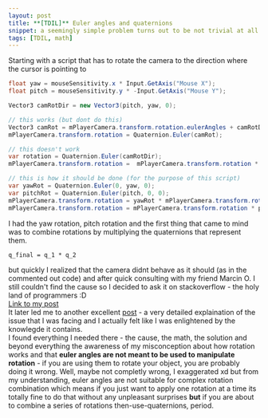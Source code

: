 ```yaml
---
layout: post
title: **[TDIL]** Euler angles and quaternions
snippet: a seemingly simple problem turns out to be not trivial at all with the math behind it
tags: [TDIL, math]
---
```


Starting with a script that has to rotate the camera to the direction where the cursor is pointing to
```csharp
float yaw = mouseSensitivity.x * Input.GetAxis("Mouse X");
float pitch = mouseSensitivity.y * -Input.GetAxis("Mouse Y");

Vector3 camRotDir = new Vector3(pitch, yaw, 0);

// this works (but dont do this)
Vector3 camRot = mPlayerCamera.transform.rotation.eulerAngles + camRotDir;
mPlayerCamera.transform.rotation = Quaternion.Euler(camRot);

// this doesn't work
var rotation = Quaternion.Euler(camRotDir);
mPlayerCamera.transform.rotation =  mPlayerCamera.transform.rotation * rotation;

// this is how it should be done (for the purpose of this script)
var yawRot = Quaternion.Euler(0, yaw, 0);
var pitchRot = Quaternion.Euler(pitch, 0, 0);
mPlayerCamera.transform.rotation = yawRot * mPlayerCamera.transform.rotation;
mPlayerCamera.transform.rotation = mPlayerCamera.transform.rotation * pitchRot;
```
I had the yaw rotation, pitch rotation and the first thing that came to mind was to combine rotations by multiplying the quaternions that represent them.
```
q_final = q_1 * q_2
``` 
but quickly I realized that the camera didnt behave as it should (as in the commented out code) and after quick consulting with my friend Marcin O. I still couldn't find the cause so I decided to ask it on stackoverflow - the holy land of programmers :D <br>
[Link to my post](https://gamedev.stackexchange.com/questions/176339/combining-rotation-using-quaternion-quaternion-doesnt-work-as-expected)<br>
It later led me to another excellent [post](https://gamedev.stackexchange.com/questions/136174/im-rotating-an-object-on-two-axes-so-why-does-it-keep-twisting-around-the-thir) - a very detailed explaination of the issue that I was facing and I actually felt like I was enlightened by the knowlegde it contains.<br>
I found everything I needed there - the cause, the math, the solution and beyond everything the awareness of my misconception about how rotation works and that **euler angles are not meant to be used to manipulate rotation** - if you are using them to rotate your object, you are probably doing it wrong. Well, maybe not completly wrong, I exaggerated xd but from my understanding, euler angles are not suitable for complex rotation combination which means if you just want to apply one rotation at a time its totally fine to do that without any unpleasant surprises **but** if you are about to combine a series of rotations then-use-quaternions, period.<br>

